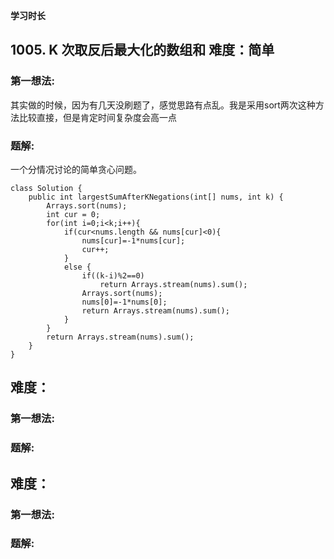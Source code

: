 
 
 **学习时长**
 
## 1005. K 次取反后最大化的数组和 难度：简单


### 第一想法:

其实做的时候，因为有几天没刷题了，感觉思路有点乱。我是采用sort两次这种方法比较直接，但是肯定时间复杂度会高一点



### 题解:
一个分情况讨论的简单贪心问题。
~~~
class Solution {
    public int largestSumAfterKNegations(int[] nums, int k) {
        Arrays.sort(nums);
        int cur = 0;
        for(int i=0;i<k;i++){
            if(cur<nums.length && nums[cur]<0){
                nums[cur]=-1*nums[cur];
                cur++;
            }
            else {
                if((k-i)%2==0)
                    return Arrays.stream(nums).sum();
                Arrays.sort(nums);
                nums[0]=-1*nums[0];
                return Arrays.stream(nums).sum();                
            }
        }
        return Arrays.stream(nums).sum();
    }
}
~~~



##  难度：


### 第一想法:



### 题解:



##  难度：


### 第一想法:



### 题解:


